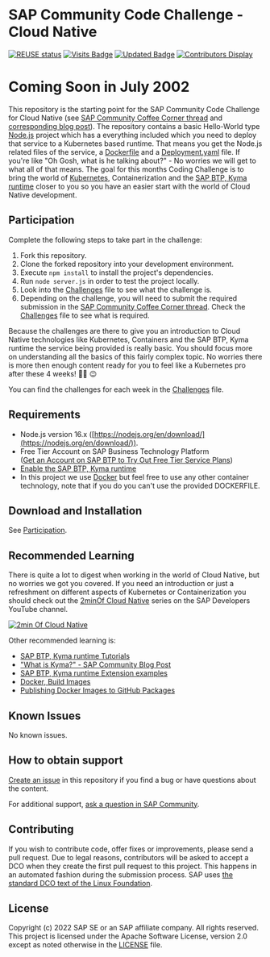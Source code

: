 # SAP Community Code Challenge - Cloud Native
[![REUSE status](https://api.reuse.software/badge/github.com/SAP-samples/sap-community-code-challenge-cloud-native)](https://api.reuse.software/info/github.com/SAP-samples/sap-community-code-challenge-cloud-native)
[![Visits Badge](https://badges.pufler.dev/visits/SAP-samples/sap-community-code-challenge-cloud-native)](https://badges.pufler.dev)
[![Updated Badge](https://badges.pufler.dev/updated/SAP-samples/sap-community-code-challenge-cloud-native)](https://badges.pufler.dev)
[![Contributors Display](https://badges.pufler.dev/contributors/SAP-samples/sap-community-code-challenge-cloud-native)](https://badges.pufler.dev)

# Coming Soon in July 2002

This repository is the starting point for the SAP Community Code Challenge for Cloud Native (see [SAP Community Coffee Corner thread]() and [corresponding blog post]()). The repository contains a basic Hello-World type [Node.js](https://nodejs.org/en/) project which has a everything included which you need to deploy that service to a Kubernetes based runtime. That means you get the Node.js related files of the service, a [Dockerfile](https://docs.docker.com/engine/reference/builder/) and a [Deployment.yaml](https://kubernetes.io/docs/concepts/workloads/controllers/deployment/) file. If you're like "Oh Gosh, what is he talking about?" - No worries we will get to what all of that means. The goal for this months Coding Challenge is to bring the world of [Kubernetes](https://kubernetes.io), Containerization and the [SAP BTP, Kyma runtime](https://discovery-center.cloud.sap/serviceCatalog/kyma-runtime) closer to you so you have an easier start with the world of Cloud Native development.

## Participation
Complete the following steps to take part in the challenge:

1. Fork this repository.
2. Clone the forked repository into your development environment.
3. Execute `npm install` to install the project's dependencies.
4. Run `node server.js` in order to test the project locally.
5. Look into the [Challenges](Challenges.md) file to see what the challenge is.
6. Depending on the challenge, you will need to submit the required submission in the [SAP Community Coffee Corner thread](https://groups.community.sap.com/t5/coffee-corner/). Check the [Challenges](Challenges.md) file to see what is required.

Because the challenges are there to give you an introduction to Cloud Native technologies like Kubernetes, Containers and the SAP BTP, Kyma runtime the service being provided is really basic. You should focus more on understanding all the basics of this fairly complex topic. No worries there is more then enough content ready for you to feel like a Kubernetes pro after these 4 weeks! 🧑‍💻 😉

You can find the challenges for each week in the [Challenges](Challenges.md) file.

## Requirements
* Node.js version 16.x ([https://nodejs.org/en/download/](https://nodejs.org/en/download/)).
* Free Tier Account on SAP Business Technology Platform  
  ([Get an Account on SAP BTP to Try Out Free Tier Service Plans](https://developers.sap.com/tutorials/btp-free-tier-account.html))
* [Enable the SAP BTP, Kyma runtime](https://developers.sap.com/tutorials/cp-kyma-getting-started.html)
* In this project we use [Docker](https://www.docker.com) but feel free to use any other container technology, note that if you do you can't use the provided DOCKERFILE.

## Download and Installation
See [Participation](#participation).

## Recommended Learning

There is quite a lot to digest when working in the world of Cloud Native, but no worries we got you covered. If you need an introduction or just a refreshment on different aspects of Kubernetes or Containerization you should check out the [2minOf Cloud Native](https://youtube.com/playlist?list=PL6RpkC85SLQCwaJ54TAAHMvSl5wpVPrai) series on the SAP Developers YouTube channel.

[![2min Of Cloud Native](https://user-images.githubusercontent.com/9074514/174777083-eec57898-f110-4151-b131-242c43c85dc5.jpg)](https://youtube.com/playlist?list=PL6RpkC85SLQCwaJ54TAAHMvSl5wpVPrai)

Other recommended learning is:

* [SAP BTP, Kyma runtime Tutorials](https://developers.sap.com/tutorial-navigator.html?tag=software-product%3Atechnology-platform%2Fsap-business-technology-platform%2Fsap-btp-kyma-runtime)
* ["What is Kyma?" - SAP Community Blog Post](https://blogs.sap.com/2019/07/08/what-is-kyma/)
* [SAP BTP, Kyma runtime Extension examples](https://github.com/SAP-samples/kyma-runtime-extension-samples)
* [Docker, Build Images](https://docs.docker.com/language/nodejs/build-images/)
* [Publishing Docker Images to GitHub Packages](https://docs.github.com/en/actions/publishing-packages/publishing-docker-images)

## Known Issues
No known issues.

## How to obtain support
[Create an issue](https://github.com/SAP-samples/<repository-name>/issues) in this repository if you find a bug or have questions about the content.
 
For additional support, [ask a question in SAP Community](https://answers.sap.com/questions/ask.html).

## Contributing
If you wish to contribute code, offer fixes or improvements, please send a pull request. Due to legal reasons, contributors will be asked to accept a DCO when they create the first pull request to this project. This happens in an automated fashion during the submission process. SAP uses [the standard DCO text of the Linux Foundation](https://developercertificate.org/).

## License
Copyright (c) 2022 SAP SE or an SAP affiliate company. All rights reserved. This project is licensed under the Apache Software License, version 2.0 except as noted otherwise in the [LICENSE](LICENSE) file.
